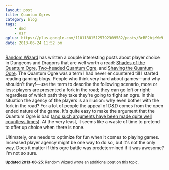 ```yaml
---
layout: post
title: Quantum Ogres
category: blog
tags:
    - d&d
    - osr
gplus: https://plus.google.com/110118815125792309582/posts/BrBP2bjzWe9
date: 2013-06-24 11:52 pm
---
```


[Random Wizard][0] has written a couple interesting posts about player choice in Dungeons and Dragons that are well worth a read: [Shades of the Quantum Ogre][1], [Two-headed Quantum Ogre][2], and [Shaving the Quantum Ogre][3]. The Quantum Ogre was a term I had never encountered till I started reading gaming blogs. People who think very hard about games—and why shouldn't they!—use the term to describe the following scenario, more or less: players are presented a fork in the road; they can go left or right; regardless of which path they take they're going to fight an ogre. In this situation the agency of the players is an illusion: why even bother with the fork in the road? For a lot of people the appeal of D&D comes from the open ended nature of the game. It's quite easy to make the argument that the Quantum Ogre is bad ([and such arguments have been made quite well countless times][4]). At the very least, it seems like a waste of time to pretend to offer up choice when there is none.

Ultimately, one needs to optimize for fun when it comes to playing games. Increased player agency might be one way to do so, but it's not the only way. Does it matter if this ogre battle was predetermined if it was awesome? I'm not so sure.

<small>**Updated 2013-06-25**: Random Wizard wrote an additional post on this topic.</small>


[0]: http://randomwizard.blogspot.ca/
[1]: http://randomwizard.blogspot.ca/2013/06/shades-of-quantum-ogre.html
[2]: http://randomwizard.blogspot.ca/2013/06/two-headed-quantum-ogre.html
[3]: http://randomwizard.blogspot.ca/2013/06/shaving-quantum-ogres-back-hair.html
[4]: http://hackslashmaster.blogspot.ca/search/label/series%20%28Quantum%20Ogre%29